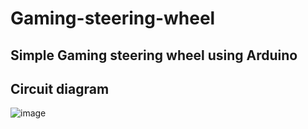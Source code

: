 # Gaming-steering-wheel
## Simple Gaming steering wheel using Arduino
## Circuit diagram
![image](https://github.com/user-attachments/assets/98db05ff-5cca-4239-8d4b-8fe96c99f39e)

